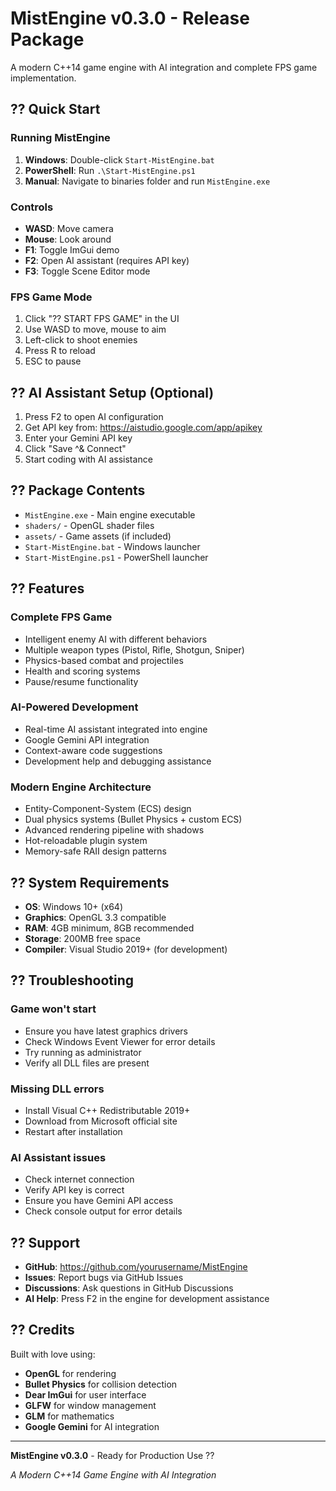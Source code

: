 # MistEngine v0.3.0 - Release Package

A modern C++14 game engine with AI integration and complete FPS game implementation.

## ?? Quick Start

### Running MistEngine
1. **Windows**: Double-click `Start-MistEngine.bat`
2. **PowerShell**: Run `.\Start-MistEngine.ps1`
3. **Manual**: Navigate to binaries folder and run `MistEngine.exe`

### Controls
- **WASD**: Move camera
- **Mouse**: Look around  
- **F1**: Toggle ImGui demo
- **F2**: Open AI assistant (requires API key)
- **F3**: Toggle Scene Editor mode

### FPS Game Mode
1. Click "?? START FPS GAME" in the UI
2. Use WASD to move, mouse to aim
3. Left-click to shoot enemies
4. Press R to reload
5. ESC to pause

## ?? AI Assistant Setup (Optional)

1. Press F2 to open AI configuration
2. Get API key from: https://aistudio.google.com/app/apikey
3. Enter your Gemini API key
4. Click "Save ^& Connect"
5. Start coding with AI assistance

## ?? Package Contents

- `MistEngine.exe` - Main engine executable
- `shaders/` - OpenGL shader files
- `assets/` - Game assets (if included)
- `Start-MistEngine.bat` - Windows launcher
- `Start-MistEngine.ps1` - PowerShell launcher

## ?? Features

### Complete FPS Game
- Intelligent enemy AI with different behaviors
- Multiple weapon types (Pistol, Rifle, Shotgun, Sniper)
- Physics-based combat and projectiles
- Health and scoring systems
- Pause/resume functionality

### AI-Powered Development
- Real-time AI assistant integrated into engine
- Google Gemini API integration
- Context-aware code suggestions
- Development help and debugging assistance

### Modern Engine Architecture  
- Entity-Component-System (ECS) design
- Dual physics systems (Bullet Physics + custom ECS)
- Advanced rendering pipeline with shadows
- Hot-reloadable plugin system
- Memory-safe RAII design patterns

## ?? System Requirements

- **OS**: Windows 10+ (x64)
- **Graphics**: OpenGL 3.3 compatible
- **RAM**: 4GB minimum, 8GB recommended
- **Storage**: 200MB free space
- **Compiler**: Visual Studio 2019+ (for development)

## ?? Troubleshooting

### Game won't start
- Ensure you have latest graphics drivers
- Check Windows Event Viewer for error details
- Try running as administrator
- Verify all DLL files are present

### Missing DLL errors
- Install Visual C++ Redistributable 2019+
- Download from Microsoft official site
- Restart after installation

### AI Assistant issues
- Check internet connection
- Verify API key is correct
- Ensure you have Gemini API access
- Check console output for error details

## ?? Support

- **GitHub**: https://github.com/yourusername/MistEngine
- **Issues**: Report bugs via GitHub Issues
- **Discussions**: Ask questions in GitHub Discussions
- **AI Help**: Press F2 in the engine for development assistance

## ?? Credits

Built with love using:
- **OpenGL** for rendering
- **Bullet Physics** for collision detection  
- **Dear ImGui** for user interface
- **GLFW** for window management
- **GLM** for mathematics
- **Google Gemini** for AI integration

---

**MistEngine v0.3.0** - Ready for Production Use ??

*A Modern C++14 Game Engine with AI Integration*
